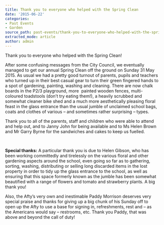 ```yaml
---
title: Thank you to everyone who helped with the Spring Clean
date: '2015-06-22'
categories:
- Past Events
- Garden
source_path: past-events/thank-you-to-everyone-who-helped-with-the-spring-clean/index.html
extracted_mode: article
author: admin
---
```


Thank you to everyone who helped with the Spring Clean!

After some confusing messages from the City Council, we eventually managed to get our annual Spring Clean off the ground on Sunday 31 May 2015. As usual we had a pretty good turnout of parents, pupils and teachers who turned up in their best casual gear to turn their green fingered hands to a spot of gardening, painting, washing and cleaning. There are now chalk boards in the P2/3 playground, more &nbsp;painted wooden fences, multi-coloured toadstools (don’t try eating them!), a heavily scrubbed and somewhat cleaner bike shed and a much more aesthetically pleasing floral feast in the glass entrance than the usual jumble of unclaimed school bags, coats and clothes of various – and sometimes rather surprising – types.

Thank you to all of the parents, staff and children who were able to attend and help out, and to Janny John for being available and to Ms Helen Brown and Mr Garry Byrne for the sandwiches and cakes to keep us fuelled.

&nbsp;

**Special thanks:** A particular thank you is due to Helen Gibson, who has been working committedly and tirelessly on the various floral and other gardening aspects around the school, even going so far as to gathering, sorting, washing, distributing or selling long discarded items in the lost property in order to tidy up the glass entrance to the school, as well as ensuring that this space formerly known as the jumble has been somewhat beautified with a range of flowers and tomato and strawberry plants. A big thank you!

Also, the Afty’s very own and inestimable Paddy Morrison deserves very special praise and thanks for giving up a big chunk of his Sunday off to open up the Afty to use a base for signing in, refreshments, rest and – as the Americans would say – restrooms, etc. Thank you Paddy, that was above and beyond the call of duty!
